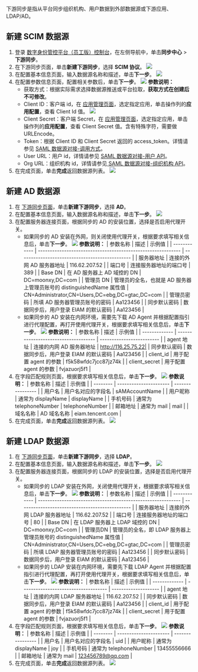 下游同步是指从平台同步组织机构、用户数据到外部数据源或下游应用、LDAP/AD。


## 新建 SCIM 数据源
1. 登录 [数字身份管控平台（员工版）控制台](https://console.cloud.tencent.com/eiam)，在左侧导航中，单击**同步中心** > **下游同步**。
2. 在下游同步页面，单击**新建下游同步**，选择 **SCIM 协议**。
![](https://qcloudimg.tencent-cloud.cn/raw/85bb1e7cf7d261db0f1be102466d3f3d.png)
3. 在配置基本信息页面，输入数据源名称和描述，单击**下一步**。
![](https://qcloudimg.tencent-cloud.cn/raw/dce1af40a7cdc142d00a9065b0e35dbe.png)
4. 在配置参数信息页面，配置相关参数后，单击**下一步**。
![](https://qcloudimg.tencent-cloud.cn/raw/1d825a3ce4c8f34ec9dbd35b96ff7481.png)
   **参数说明：**
    - 获取方式：根据实际需求选择数据源推送或平台拉取，**获取方式在创建后不可修改**。
     - Client ID：客户端 id，在 [应用管理页面](https://console.cloud.tencent.com/eiam/app-manager)，选定指定应用，单击操作列的**应用配置**，查看 Client Id 值。
![](https://qcloudimg.tencent-cloud.cn/raw/a4b80ae5dc36df98e6dd2915fab56e6c.png)
      - Client Secret：客户端 Secret，在 [应用管理页面](https://console.cloud.tencent.com/eiam/app-manager)，选定指定应用，单击操作列的**应用配置**，查看 Client Secret 值。含有特殊字符，需要做 URLEncode。
     - Token：根据 Client ID 和 Client Secret 返回的 access_token。详情请参见 [SAML 数据源对接-调用方式](https://cloud.tencent.com/document/product/1442/68856)。
     - User URL：用户 id，详情请参见 [SAML 数据源对接-用户 API](https://cloud.tencent.com/document/product/1442/68875)。
     - Org URL：组织机构 id，详情请参见[ SAML 数据源对接-组织机构 API](https://cloud.tencent.com/document/product/1442/68897)。
5. 在完成页面，单击**完成**返回数据源列表。
![](https://qcloudimg.tencent-cloud.cn/raw/b7b1bc3e2c1b0b31bba7b597a7498121.png)

## 新建 AD 数据源
1. 在 [下游同步页面](https://console.cloud.tencent.com/eiam/sync-center/downstream)，单击**新建下游同步**，选择 **AD**。
2. 在配置基本信息页面，输入数据源名称和描述，单击**下一步**。
![](https://qcloudimg.tencent-cloud.cn/raw/dce1af40a7cdc142d00a9065b0e35dbe.png)
3. 在配置服务器连接页面，根据同步的 AD 的安装位置，选择是否启用代理开关。
   - 如果同步的 AD 安装在外网，则关闭使用代理开关，根据要求填写相关信息后，单击**下一步**。
![](https://qcloudimg.tencent-cloud.cn/raw/9ce5927bf11edda8fa8a79fb82cce813.png)
     **参数说明：**
| 参数名称 | 描述 | 示例值 |
| ------------ | ------------------------------------------------------------ | ----------------------------------------------- |
| 服务器地址 | 连接的外网 AD 服务器地址 | 116.62.207.52 |
| 端口号 | 连接服务器地址的端口号 | 389 |
| Base DN | 在 AD 服务器上 AD 域控的 DN | DC=moonxy,DC=com |
| 管理员 DN | 管理员的全名，也就是 AD 服务器上管理员账号的 distinguishedName 属性值 | CN=Administrator,CN=Users,DC=ebg,DC=gtac,DC=com |
| 管理员密码 | 所填 AD 服务器管理员账号的密码 | Aa123456 |
| 同步默认密码 | 数据同步后，用户登录 EIAM 的默认密码 | Aa123456 |
   - 如果同步的 AD 安装在内网环境，需要先下载 AD Agent 并根据配置指引进行代理配置，再打开使用代理开关，根据要求填写相关信息后，单击**下一步**。
![](https://qcloudimg.tencent-cloud.cn/raw/e011f592d6e753f69e94d5966adef0a9.png)
     **参数说明：**
| 参数名称 | 描述 | 示例值 |
| ------------- | ------------------------------------ | ------------------------- |
| agent 地址 | 连接的内网 AD 服务器地址 | http://116.25.75.22|
| 同步默认密码 | 数据同步后，用户登录 EIAM 的默认密码 | Aa123456 |
| client_id | 用于配置 agent 的参数 | f5k58wfdc7jcc87jz74k |
| client_secret | 用于配置 agent 的参数 | fvjazuorj5f1 |
4. 在字段匹配规则页面，根据要求填写相关信息后，单击**下一步**。
![](https://qcloudimg.tencent-cloud.cn/raw/1f7742ffbdd9866736a588ce1c9d9244.png)
   **参数说明：**
| 参数名称 | 描述 | 示例值 |
| -------- | ---------------------- | ---------------- |
| 用户名 | 用户名对应的字段名 | sAMAccountName |
| 用户昵称 | 通常为 displayName | displayName |
| 手机号码 | 通常为 telephoneNumber | telephoneNumber |
| 邮箱地址 | 通常为 mail | mail |
| 域名名称 | AD 域名名称 | eiam.tencent.com |
5. 在完成页面，单击**完成**返回数据源列表。
![](https://qcloudimg.tencent-cloud.cn/raw/321dba186ff70b47b31aea0e17353850.png)

## 新建 LDAP 数据源
1. 在 [下游同步页面](https://console.cloud.tencent.com/eiam/sync-center/downstream)，单击**新建下游同步**，选择 **LDAP**。
2. 在配置基本信息页面，输入数据源名称和描述，单击**下一步**。
![](https://qcloudimg.tencent-cloud.cn/raw/dce1af40a7cdc142d00a9065b0e35dbe.png)
3. 在配置服务器连接页面，根据同步的 LDAP 的安装位置，选择是否启用代理开关。
   - 如果同步的 LDAP 安装在外网，关闭使用代理开关，根据要求填写相关信息后，单击**下一步**。
![](https://qcloudimg.tencent-cloud.cn/raw/4de49fab6254ca348a69c482a604ceba.png)
     **参数说明：**
| 参数名称 | 描述 | 示例值 |
| ------------ | ------------------------------------------------------------ | ----------------------------------------------- |
| 服务器地址 | 连接的外网 LDAP 服务器地址 | 116.62.207.52 |
| 端口号 | 连接服务器地址的端口号 | 80 |
| Base DN | 在 LDAP 服务器上 LDAP 域控的 DN | DC=moonxy,DC=com |
| 管理员DN | 管理员的全名，即 LDAP 服务器上管理员账号的 distinguishedName 属性值 | CN=Administrator,CN=Users,DC=ebg,DC=gtac,DC=com |
| 管理员密码 | 所填 LDAP 服务器管理员账号的密码 | Aa123456 |
| 同步默认密码 | 数据同步后，用户登录 EIAM 的默认密码 | Aa123456 |
    - 如果同步的 LDAP 安装在内网环境，需要先下载 LDAP Agent 并根据配置指引进行代理配置，再打开使用代理开关，根据要求填写相关信息后，单击**下一步**。
![](https://qcloudimg.tencent-cloud.cn/raw/1710a8ea9424338eb96de43f6dd1eeb5.png)
      **参数说明：**
| 参数名称 | 描述 | 示例值 |
| ------------- | ------------------------------------ | -------------------- |
| agent 地址 | 连接的内网 LDAP 服务器地址 | 116.62.207.52 |
| 同步默认密码 | 数据同步后，用户登录 EIAM 的默认密码 | Aa123456 |
| client_id | 用于配置 agent 的参数 | f5k58wfdc7jcc87jz74k |
| client_secret | 用于配置 agent 的参数 | fvjazuorj5f1 |
4. 在字段匹配规则页面，根据要求填写相关信息后，单击**下一步**。
![](https://qcloudimg.tencent-cloud.cn/raw/f86ad453f20779cac547b0f196541048.png)
   **参数说明：**
| 参数名称 | 描述 | 示例值 |
| -------- | ---------------------- | ---------------- |
| 用户名 | 用户名对应的字段名 | uid |
| 用户昵称 | 通常为 displayName | joy |
| 手机号码 | 通常为 telephoneNumber | 13455556666 |
| 邮箱地址 | 通常为 mail | 123456789@qq.com |
5. 在完成页面，单击**完成**返回数据源列表。
![](https://qcloudimg.tencent-cloud.cn/raw/321dba186ff70b47b31aea0e17353850.png)
